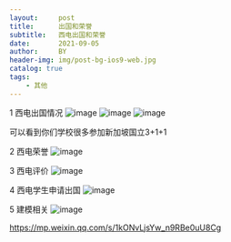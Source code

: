 ```yaml
---
layout:     post
title:      出国和荣誉
subtitle:   西电出国和荣誉
date:       2021-09-05
author:     BY
header-img: img/post-bg-ios9-web.jpg
catalog: true
tags:
    - 其他 
---
```

1 西电出国情况 
![image](https://user-images.githubusercontent.com/24884878/132119115-4f631487-3e80-4677-97ff-a53278487581.png)
![image](https://user-images.githubusercontent.com/24884878/132119120-7002ecde-d458-4915-bb0d-022e857124f5.png)
![image](https://user-images.githubusercontent.com/24884878/132119127-53c1bb16-1191-445b-afd1-2bd48e591288.png)

可以看到你们学校很多参加新加坡国立3+1+1

2 西电荣誉
![image](https://user-images.githubusercontent.com/24884878/132119200-da59dd30-3389-4e89-9f8e-3bcb357c1037.png)

3 西电评价
![image](https://user-images.githubusercontent.com/24884878/132309025-cd68fad1-1a9d-4828-83c8-6e10a249bc40.png)

4 西电学生申请出国
![image](https://user-images.githubusercontent.com/24884878/132309263-f53d954a-83e4-40be-8ec8-322d65b43bb6.png)

5 建模相关
![image](https://user-images.githubusercontent.com/24884878/132316405-ecaa6bf9-8bea-46fe-b8a6-adb861aa9e1a.png)

https://mp.weixin.qq.com/s/1kONvLjsYw_n9RBe0uU8Cg
